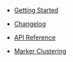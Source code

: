 - [Getting Started](/ "Map4dMapUtils Flutter Package")
- [Changelog](changelog.md)
- [API Reference](https://pub.dev/documentation/map4d_map_utils/latest/)

- [Marker Clustering](guides/clustering.md)

